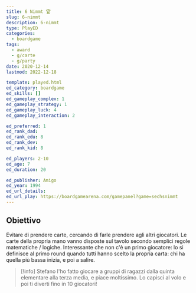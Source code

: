 ```yaml
---
title: 6 Nimmt 🏆
slug: 6-nimmt
description: 6-nimmt
type: PlayED
categories:
  - boardgame
tags:
  - award
  - g/carte
  - g/party
date: 2020-12-14
lastmod: 2022-12-18

template: played.html
ed_category: boardgame
ed_skills: []
ed_gameplay_complex: 1
ed_gameplay_strategy: 1
ed_gameplay_luck: 4
ed_gameplay_interaction: 2

ed_preferred: 1
ed_rank_dad: 
ed_rank_edu: 8
ed_rank_dev: 
ed_rank_kid: 8

ed_players: 2-10
ed_age: 7
ed_duration: 20

ed_publisher: Amigo
ed_year: 1994
ed_url_details: 
ed_url_play: https://boardgamearena.com/gamepanel?game=sechsnimmt
---
```


## Obiettivo
Evitare di prendere carte, cercando di farle prendere agli altri giocatori. Le carte della propria mano vanno disposte sul tavolo secondo semplici regole matematiche / logiche. Interessante che non c'è un primo giocatore: lo si definisce al primo round quando tutti hanno scelto la propria carta: chi ha quella più bassa inizia, e poi a salire.

> [!info] Stefano
> l'ho fatto giocare a gruppi di ragazzi dalla quinta elementare alla terza media, e piace moltissimo. Lo capisci al volo e poi ti diverti fino in 10 giocatori!
